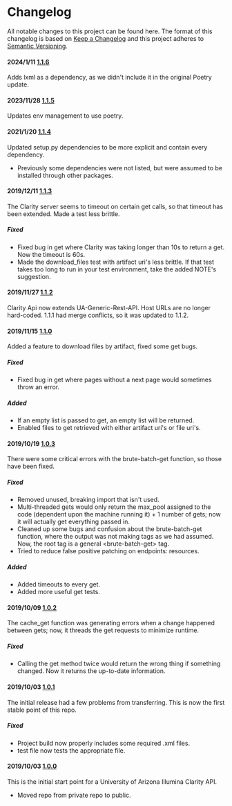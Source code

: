 # Changelog

All notable changes to this project can be found here.
The format of this changelog is based on [Keep a Changelog](https://keepachangelog.com/en/1.0.0/) and this project adheres to [Semantic Versioning](https://semver.org/spec/v2.0.0.html).

#### 2024/1/11 [1.1.6](https://github.com/UACoreFacilitiesIT/UA-Clarity-API/commit/)

Adds lxml as a dependency, as we didn't include it in the original Poetry update.

#### 2023/11/28 [1.1.5](https://github.com/UACoreFacilitiesIT/UA-Clarity-API/commit/fe44fb4bfb4174a80a189a585bee15209932fa93)

Updates env management to use poetry.

#### 2021/1/20 [1.1.4](https://github.com/UACoreFacilitiesIT/UA-Clarity-API/commit/643b5af92e221aefcbb76886e461f1cce4c04fd0)

Updated setup.py dependencies to be more explicit and contain every dependency.

- Previously some dependencies were not listed, but were assumed to be installed through other packages.

#### 2019/12/11 [1.1.3](https://github.com/UACoreFacilitiesIT/UA-Clarity-API/commit/ebfd29108a5813fff76e43ef3159934f8d356b85)

The Clarity server seems to timeout on certain get calls, so that timeout has been extended. Made a test less brittle.

##### Fixed

- Fixed bug in get where Clarity was taking longer than 10s to return a get. Now the timeout is 60s.
- Made the download_files test with artifact uri's less brittle. If that test takes too long to run in your test environment, take the added NOTE's suggestion.

#### 2019/11/27 [1.1.2](https://github.com/UACoreFacilitiesIT/UA-Clarity-API/commit/95d0a4f9c8fda5884e1bb25134c08e826ee18464)

Clarity Api now extends UA-Generic-Rest-API. Host URLs are no longer hard-coded. 1.1.1 had merge conflicts, so it was updated to 1.1.2.

#### 2019/11/15 [1.1.0](https://github.com/UACoreFacilitiesIT/UA-Clarity-API/commit/37ba54bee86aff7350a8330f3567f1fda8053fa8)

Added a feature to download files by artifact, fixed some get bugs.

##### Fixed

- Fixed bug in get where pages without a next page would sometimes throw an error.

##### Added

- If an empty list is passed to get, an empty list will be returned.
- Enabled files to get retrieved with either artifact uri's or file uri's.

#### 2019/10/19 [1.0.3](https://github.com/UACoreFacilitiesIT/UA-Clarity-API/commit/fa9fd2b9610c14133c056d4c02ca2fbb4076d6bd)

There were some critical errors with the brute-batch-get function, so those have been fixed.

##### Fixed

- Removed unused, breaking import that isn't used.
- Multi-threaded gets would only return the max_pool assigned to the code (dependent upon the machine running it) + 1 number of gets; now it will actually get everything passed in.
- Cleaned up some bugs and confusion about the brute-batch-get function, where the output was not making tags as we had assumed. Now, the root tag is a general \<brute-batch-get> tag.
- Tried to reduce false positive patching on endpoints: resources.

##### Added

- Added timeouts to every get.
- Added more useful get tests.

#### 2019/10/09 [1.0.2](https://github.com/UACoreFacilitiesIT/UA-Clarity-API/commit/10d253d7d0390afaccfbd9165839fb03e06ed1e6)

The cache_get function was generating errors when a change happened between gets; now, it threads the get requests to minimize runtime.

##### Fixed

- Calling the get method twice would return the wrong thing if something changed. Now it returns the up-to-date information.

#### 2019/10/03 [1.0.1](https://github.com/UACoreFacilitiesIT/UA-Clarity-API/commit/032e5cc8c745e20e388b7f89b28a516f7e3cdbe5)

The initial release had a few problems from transferring. This is now the first stable point of this repo.

##### Fixed

- Project build now properly includes some required .xml files.
- test file now tests the appropriate file.

#### 2019/10/03 [1.0.0](https://github.com/UACoreFacilitiesIT/UA-Clarity-API/commit/1ea00740cadcc5569988163f0db4e901bde9ab04)

This is the initial start point for a University of Arizona Illumina Clarity API.

- Moved repo from private repo to public.
